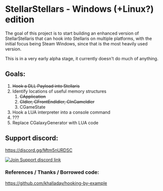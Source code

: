 
# StellarStellars - Windows (+Linux?) edition

The goal of this project is to start building an enhanced version of StellarStellaris that can hook into Stellaris on multiple platforms, with the initial focus being Steam Windows, since that is the most heavily used version.

This is in a very early alpha stage, it currently doesn't do much of anything.

## Goals:

1. ~~Hook a DLL Payload into Stellaris~~
2. Identify locations of useful memory structures
    1. ~~CApplication~~
    2. ~~CIdler, CFrontEndIdler, CInGameIdler~~
    3. CGameState
4. Hook a LUA interpreter into a console command
5. ???
6. Replace CGalaxyGenerator with LUA code

## Support discord:

https://discord.gg/Mtm5nURDSC

[![Join Support discord link](https://discordapp.com/api/guilds/960348408990793838/widget.png?style=banner3)](https://discord.gg/Mtm5nURDSC)



### References / Thanks / Borrowed code:
https://github.com/khalladay/hooking-by-example

